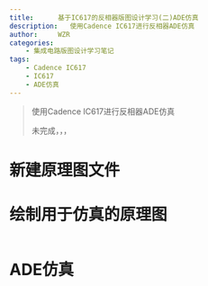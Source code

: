 ```yaml
---
title:      基于IC617的反相器版图设计学习(二)ADE仿真
description:   使用Cadence IC617进行反相器ADE仿真
author:     WZR
categories:
    - 集成电路版图设计学习笔记
tags:
    - Cadence IC617
    - IC617
    - ADE仿真
---
```


>使用Cadence IC617进行反相器ADE仿真
>
>未完成，，，

<!-- more -->



# 新建原理图文件



# 绘制用于仿真的原理图

```

```

# ADE仿真

```

```




